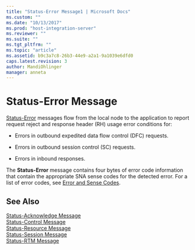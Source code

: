```yaml
---
title: "Status-Error Message1 | Microsoft Docs"
ms.custom: ""
ms.date: "10/13/2017"
ms.prod: "host-integration-server"
ms.reviewer: ""
ms.suite: ""
ms.tgt_pltfrm: ""
ms.topic: "article"
ms.assetid: b9c3a7c8-26b3-44e9-a2a1-9a1039e6dfd0
caps.latest.revision: 3
author: MandiOhlinger
manager: anneta
---
```

# Status-Error Message
[Status-Error](../Topic/Status-Error2.md) messages flow from the local node to the application to report request reject and response header (RH) usage error conditions for:  
  
-   Errors in outbound expedited data flow control (DFC) requests.  
  
-   Errors in outbound session control (SC) requests.  
  
-   Errors in inbound responses.  
  
 The **Status-Error** message contains four bytes of error code information that contain the appropriate SNA sense codes for the detected error. For a list of error codes, see [Error and Sense Codes](../core/error-and-sense-codes.md).  
  
## See Also  
 [Status-Acknowledge Message](../core/status-acknowledge-message.md)   
 [Status-Control Message](../core/status-control-message.md)   
 [Status-Resource Message](../core/status-resource-message.md)   
 [Status-Session Message](../core/status-session-message.md)   
 [Status-RTM Message](../core/status-rtm-message.md)